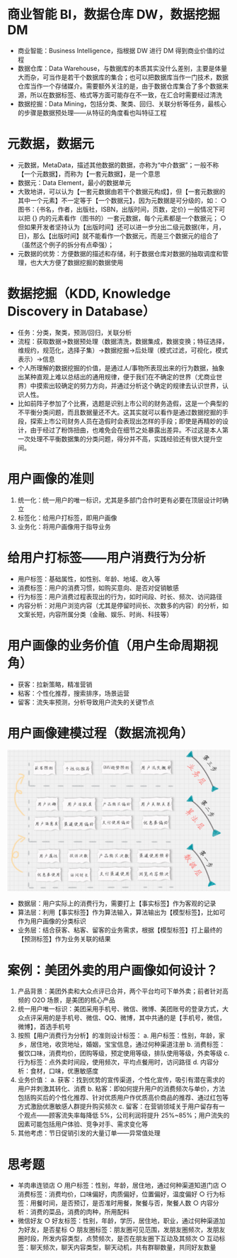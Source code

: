 # 商业智能 BI，数据仓库 DW，数据挖掘 DM
- 商业智能：Business Intelligence，指根据 DW 进行 DM 得到商业价值的过程
- 数据仓库：Data Warehouse，与数据库的本质其实没什么差别，主要是体量大而杂，可当作是若干个数据库的集合；也可以把数据库当作一门技术，数据仓库当作一个存储媒介。需要额外关注的是，由于数据仓库集合了多个数据来源，所以在数据标签、格式等方面可能存在不一致，在汇合时需要经过清洗
- 数据挖掘：Data Mining，包括分类、聚类、回归、关联分析等任务，最核心的步骤是数据预处理——从特征的角度看也叫特征工程

# 元数据，数据元
- 元数据，MetaData，描述其他数据的数据，亦称为“中介数据”；一般不称【一个元数据】，而称为【一套元数据】，是一个意思
- 数据元：Data Element，最小的数据单元
- 大致地讲，可以认为【一套元数据由若干个数据元构成】，但【一套元数据的其中一个元素】不一定等于【一个数据元】，因为元数据是可分级的，如：
	○ 图书：{书名，作者，出版社，ISBN，出版时间，页数，定价} 一般情况下可以把 {} 内的元素看作（图书的）一套元数据，每个元素都是一个数据元；
	○ 但如果开发者坚持认为【出版时间】还可以进一步分出二级元数据{年，月，日}，那么【出版时间】就不能看作一个数据元，而是三个数据元的组合了（虽然这个例子的拆分有点牵强）；
- 元数据的优势：方便数据的描述和存储，利于数据仓库对数据的抽取调度和管理，也大大方便了数据挖掘的数据使用

# 数据挖掘（KDD, Knowledge Discovery in Database）
- 任务：分类，聚类，预测/回归，关联分析
- 流程：获取数据->数据预处理（数据清洗，数据集成，数据变换；特征选择，维规约，规范化，选择子集）->数据挖掘->后处理（模式过滤，可视化，模式表示）->信息
- 个人所理解的数据挖掘的价值，是通过人/事物所表现出来的行为数据，抽象出某种直观上难以总结出的通用规律，便于我们在不确定的世界（尤商业世界）中摸索出较确定的努力方向，并通过分析这个确定的规律去认识世界，认识人性。
- 比如前阵子参加了个比赛，选题是识别上市公司的财务造假，这是一个典型的不平衡分类问题，而且数据量还不大。这其实就可以看作是通过数据挖掘的手段，探索上市公司财务人员在造假时会表现出怎样的手段；即使是再精妙的设计，由于经过了粉饰扭曲，也难免会在细节之处暴露出差异。不过这是本人第一次处理不平衡数据集的分类问题，得分并不高，实践经验还有很大提升空间。

# 用户画像的准则
1. 统一化：统一用户的唯一标识，尤其是多部门合作时更有必要在顶层设计时确立
2. 标签化：给用户打标签，即用户画像
3. 业务化：将用户画像用于指导业务

# 给用户打标签——用户消费行为分析
- 用户标签：基础属性，如性别、年龄、地域、收入等
- 消费标签：用户的消费习惯，如购买意向、是否对促销敏感
- 行为标签：用户消费过程表现出的行为，如时间段、时长、频次、访问路径
- 内容分析：对用户浏览内容（尤其是停留时间长、次数多的内容）的分析，如文案长短，内容所属分类（金融、娱乐、时尚、科技等）

# 用户画像的业务价值（用户生命周期视角）
- 获客：拉新策略，精准营销
- 粘客：个性化推荐，搜索排序，场景运营
- 留客：流失率预测，分析导致用户流失的关键节点

# 用户画像建模过程（数据流视角）
![modeling](https://raw.githubusercontent.com/WingML/DataAnalysis-NoteTaking/master/pictures/07.jpg)
- 数据层：用户实际上的消费行为，需要打上【事实标签】作为客观的记录
- 算法层：利用【事实标签】作为算法输入，算法输出为【模型标签】，比如可作为用户画像的分类标识
- 业务层：结合获客、粘客、留客的业务需求，根据【模型标签】打上最终的【预测标签】作为业务关联的结果

# 案例：美团外卖的用户画像如何设计？
1. 产品背景：美团外卖和大众点评已合并，两个平台均可下单外卖；前者针对高频的 O2O 场景，是美团的核心产品
2. 统一用户唯一标识：美团采用手机号、微信、微博、美团账号的登录方式，大众点评采用的是手机号、微信、QQ、微博，其中共通的是【手机号，微信，微博】，首选手机号
3. 按照【用户消费行为分析】的准则设计标签：
	a. 用户标签：性别，年龄，家乡，居住地，收货地址，婚姻，宝宝信息，通过何种渠道注册
	b. 消费标签：餐饮口味，消费均价，团购等级，预定使用等级，排队使用等级，外卖等级
	c. 行为标签：点外卖时间段，使用频次，平均点餐用时，访问路径
	d. 内容分析：食材，口味，优惠敏感度
4. 业务价值：
	a. 获客：找到优势的宣传渠道，个性化宣传，吸引有潜在需求的用户并刺激其转化、消费
	b. 粘客：即如何提升用户的消费频次与单价，方法包括购买后的个性化推荐、针对优质用户作优质高价商品的推荐、通过红包等方式激励优惠敏感人群提升购买频次
	c. 留客：在营销领域关于用户留存有一个观点——顾客流失率每降低 5%，公司利润将提升 25%~85%；用户流失的因素可能包括用户体验、竞争对手、需求变化等
5. 其他考虑：节日促销引发的大量订单——异常值处理

# 思考题
- 羊肉串连锁店
	○ 用户标签：性别，年龄，居住地，通过何种渠道知道门店
	○ 消费标签：消费均价，口味偏好，肉质偏好，位置偏好，温度偏好
	○ 行为标签：用餐时间，是否预订，是否准时用餐，聚餐与否，聚餐人数
	○ 内容分析：消费的菜品，消费的肉种，所用配料
- 微信好友
	○ 好友标签：性别，年龄，学历，居住地，职业，通过何种渠道加为好友，是否星标
	○ 朋友圈标签：朋友圈可见范围，发朋友圈频次，发朋友圈时段，所发内容类型，点赞频次，是否在朋友圈下互动及其频次
	○ 互动标签：聊天频次，聊天内容类型，聊天动机，共有群聊数量，共同好友数量
